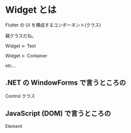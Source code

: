 # Widget とは

Flutter の UI を構成するコンポーネント(クラス)

親クラスだね。

Widget <- Text

Widget <- Container

etc...

## .NET の WindowForms で言うところの

Control クラス

## JavaScript (DOM) で言うところの

Element
